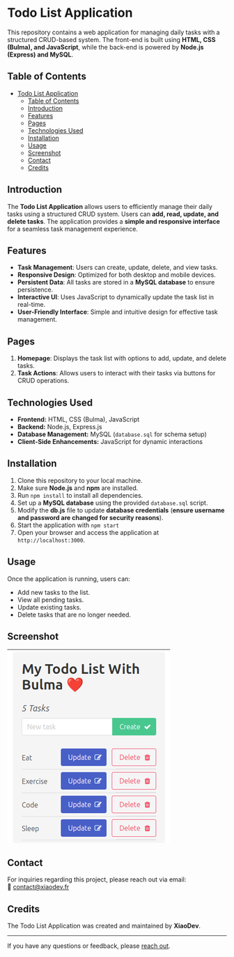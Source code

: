 # Todo List Application

This repository contains a web application for managing daily tasks with a structured CRUD-based system. The front-end is built using **HTML, CSS (Bulma), and JavaScript**, while the back-end is powered by **Node.js (Express) and MySQL**.

## Table of Contents
- [Todo List Application](#todo-list-application)
  - [Table of Contents](#table-of-contents)
  - [Introduction](#introduction)
  - [Features](#features)
  - [Pages](#pages)
  - [Technologies Used](#technologies-used)
  - [Installation](#installation)
  - [Usage](#usage)
  - [Screenshot](#screenshot)
  - [Contact](#contact)
  - [Credits](#credits)

## Introduction
The **Todo List Application** allows users to efficiently manage their daily tasks using a structured CRUD system. Users can **add, read, update, and delete tasks**. The application provides a **simple and responsive interface** for a seamless task management experience.

## Features
- **Task Management**: Users can create, update, delete, and view tasks.
- **Responsive Design**: Optimized for both desktop and mobile devices.
- **Persistent Data**: All tasks are stored in a **MySQL database** to ensure persistence.
- **Interactive UI**: Uses JavaScript to dynamically update the task list in real-time.
- **User-Friendly Interface**: Simple and intuitive design for effective task management.

## Pages
1. **Homepage**: Displays the task list with options to add, update, and delete tasks.
2. **Task Actions**: Allows users to interact with their tasks via buttons for CRUD operations.

## Technologies Used
- **Frontend:** HTML, CSS (Bulma), JavaScript
- **Backend:** Node.js, Express.js
- **Database Management:** MySQL (`database.sql` for schema setup)
- **Client-Side Enhancements:** JavaScript for dynamic interactions

## Installation
1. Clone this repository to your local machine.
2. Make sure **Node.js** and **npm** are installed.
3. Run `npm install` to install all dependencies.
4. Set up a **MySQL database** using the provided `database.sql` script.
5. Modify the **db.js** file to update **database credentials** (**ensure username and password are changed for security reasons**).
6. Start the application with `npm start`
7. Open your browser and access the application at `http://localhost:3000`.

## Usage
Once the application is running, users can:
- Add new tasks to the list.
- View all pending tasks.
- Update existing tasks.
- Delete tasks that are no longer needed.

## Screenshot
![Todo List](TodoList.png)

## Contact
For inquiries regarding this project, please reach out via email:  
📩 contact@xiaodev.fr

## Credits
The Todo List Application was created and maintained by **XiaoDev**.

---
If you have any questions or feedback, please [reach out](mailto:&#99;o&#110;&#116;%61%63t&#64;&#120;&#105;a&#111;&#100;%65%76%2e&#102;%72).